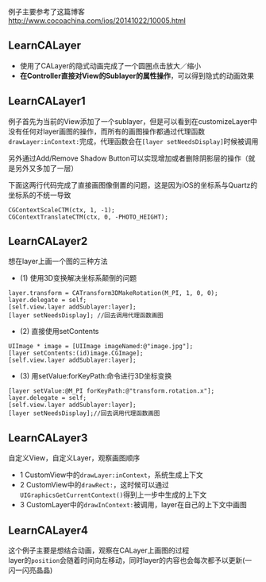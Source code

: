 
例子主要参考了这篇博客
<http://www.cocoachina.com/ios/20141022/10005.html>
## LearnCALayer
- 使用了CALayer的隐式动画完成了一个圆圈点击放大／缩小
- **在Controller直接对View的Sublayer的属性操作**，可以得到隐式的动画效果

## LearnCALayer1
例子首先为当前的View添加了一个sublayer，但是可以看到在customizeLayer中没有任何对layer画图的操作，而所有的画图操作都通过代理函数`drawLayer:inContext:`完成，代理函数会在`[layer setNeedsDisplay]`时候被调用

另外通过Add/Remove Shadow Button可以实现增加或者删除阴影层的操作（就是另外又多加了一层）

下面这两行代码完成了直接画图像倒置的问题，这是因为iOS的坐标系与Quartz的坐标系的不统一导致

```
CGContextScaleCTM(ctx, 1, -1);
CGContextTranslateCTM(ctx, 0, -PHOTO_HEIGHT);

```

## LearnCALayer2

想在layer上画一个图的三种方法

- (1) 使用3D变换解决坐标系颠倒的问题

```
layer.transform = CATransform3DMakeRotation(M_PI, 1, 0, 0);
layer.delegate = self;
[self.view.layer addSublayer:layer];
[layer setNeedsDisplay]; //回去调用代理函数画图
```
- (2) 直接使用setContents

```
UIImage * image = [UIImage imageNamed:@"image.jpg"];
[layer setContents:(id)image.CGImage];
[self.view.layer addSublayer:layer];
```
- (3) 用setValue:forKeyPath:命令进行3D坐标变换

```
[layer setValue:@M_PI forKeyPath:@"transform.rotation.x"];
layer.delegate = self;
[self.view.layer addSublayer:layer];
[layer setNeedsDisplay];//回去调用代理函数画图
```

## LearnCALayer3
自定义View，自定义Layer，观察画图顺序  
  
- 1 CustomView中的`drawLayer:inContext`，系统生成上下文  
- 2 CustomView中的`drawRect:`，这时候可以通过`UIGraphicsGetCurrentContext()`得到上一步中生成的上下文  
- 3 CustomLayer中的`drawInContext:`被调用，layer在自己的上下文中画图

## LearnCALayer4
这个例子主要是想结合动画，观察在CALayer上画图的过程  
layer的`position`会随着时间向左移动，同时layer的内容也会每次都予以更新(一闪一闪亮晶晶)
